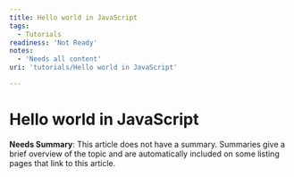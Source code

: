 ```yaml
---
title: Hello world in JavaScript
tags:
  - Tutorials
readiness: 'Not Ready'
notes:
  - 'Needs all content'
uri: 'tutorials/Hello world in JavaScript'

---
```

# Hello world in JavaScript

**Needs Summary**: This article does not have a summary. Summaries give a brief overview of the topic and are automatically included on some listing pages that link to this article.

